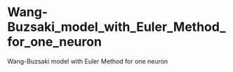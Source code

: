 # Wang-Buzsaki_model_with_Euler_Method_for_one_neuron
Wang-Buzsaki model with Euler Method for one neuron
